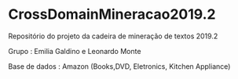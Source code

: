 # CrossDomainMineracao2019.2
Repositório do projeto da cadeira de mineração de textos 2019.2


Grupo : Emilia Galdino e Leonardo Monte


Base de dados : Amazon (Books,DVD, Eletronics, Kitchen Appliance)

